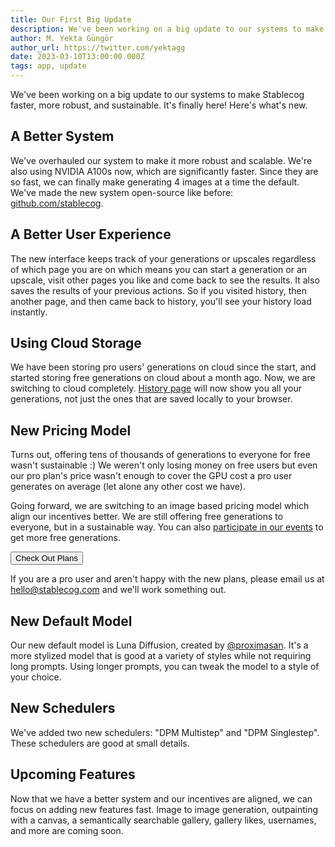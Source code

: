 ```yaml
---
title: Our First Big Update
description: We've been working on a big update to our systems to make Stablecog faster, mor robust and sustainable. It's finally here! We have a new system, a new pricing model, a new default model and new schedulers.
author: M. Yekta Güngör
author_url: https://twitter.com/yektagg
date: 2023-03-10T13:00:00.000Z
tags: app, update
---
```


<script>
  import Button from '$components/buttons/Button.svelte'
  import DocImage from '$components/docs/DocImage.svelte'
</script>

We've been working on a big update to our systems to make Stablecog faster, more robust, and sustainable. It's finally here! Here's what's new.

## A Better System

We've overhauled our system to make it more robust and scalable. We're also using NVIDIA A100s now, which are significantly faster. Since they are so fast, we can finally make generating 4 images at a time the default. We've made the new system open-source like before: [github.com/stablecog](https://github.com/stablecog).

## A Better User Experience

The new interface keeps track of your generations or upscales regardless of which page you are on which means you can start a generation or an upscale, visit other pages you like and come back to see the results. It also saves the results of your previous actions. So if you visited history, then another page, and then came back to history, you'll see your history load instantly.

## Using Cloud Storage

We have been storing pro users' generations on cloud since the start, and started storing free generations on cloud about a month ago. Now, we are switching to cloud completely. [History page](https://stablecog.com/history) will now show you all your generations, not just the ones that are saved locally to your browser.

## New Pricing Model

Turns out, offering tens of thousands of generations to everyone for free wasn't sustainable :) We weren't only losing money on free users but even our pro plan's price wasn't enough to cover the GPU cost a pro user generates on average (let alone any other cost we have).

Going forward, we are switching to an image based pricing model which align our incentives better. We are still offering free generations to everyone, but in a sustainable way. You can also [participate in our events](https://stablecog.com/discord) to get more free generations.

<Button class="mt-5" href='https://stablecog.com/pricing' target="_blank">Check Out Plans</Button>

<DocImage src="https://ba.stablecog.com/blog/plans.jpg" width="2560" height="1200" alt="New Plans" />

If you are a pro user and aren't happy with the new plans, please email us at [hello@stablecog.com](mailto:hello@stablecog.com) and we'll work something out.

## New Default Model

Our new default model is Luna Diffusion, created by [@proximasan](https://twitter.com/proximasan). It's a more stylized model that is good at a variety of styles while not requiring long prompts. Using longer prompts, you can tweak the model to a style of your choice.

<DocImage src="https://ba.stablecog.com/blog/luna-diffusion.jpg" width="2560" height="1440" alt="Luna Diffusion" />

## New Schedulers

We've added two new schedulers: "DPM Multistep" and "DPM Singlestep". These schedulers are good at small details.

## Upcoming Features

Now that we have a better system and our incentives are aligned, we can focus on adding new features fast. Image to image generation, outpainting with a canvas, a semantically searchable gallery, gallery likes, usernames, and more are coming soon.
